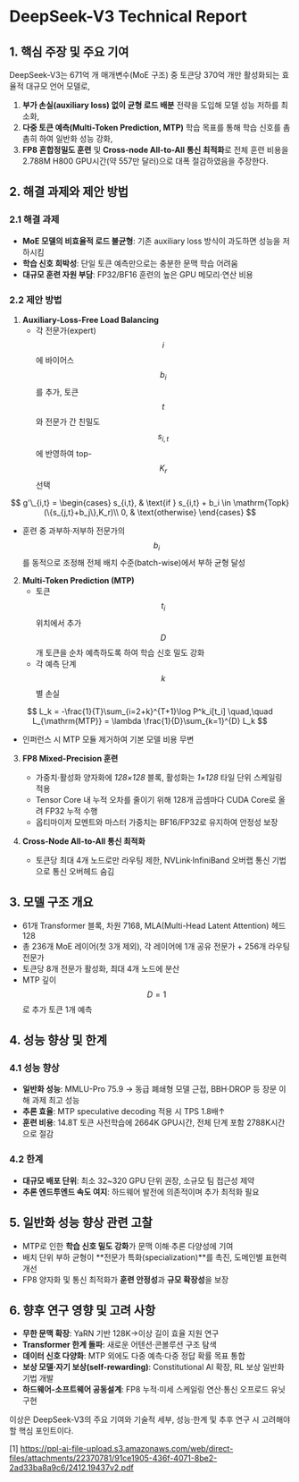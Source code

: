 # DeepSeek-V3 Technical Report

## 1. 핵심 주장 및 주요 기여
DeepSeek-V3는 671억 개 매개변수(MoE 구조) 중 토큰당 370억 개만 활성화되는 효율적 대규모 언어 모델로,  
1) **부가 손실(auxiliary loss) 없이 균형 로드 배분** 전략을 도입해 모델 성능 저하를 최소화,  
2) **다중 토큰 예측(Multi-Token Prediction, MTP)** 학습 목표를 통해 학습 신호를 촘촘히 하여 일반화 성능 강화,  
3) **FP8 혼합정밀도 훈련** 및 **Cross-node All-to-All 통신 최적화**로 전체 훈련 비용을 2.788M H800 GPU시간(약 557만 달러)으로 대폭 절감하였음을 주장한다.

## 2. 해결 과제와 제안 방법
### 2.1 해결 과제
- **MoE 모델의 비효율적 로드 불균형**: 기존 auxiliary loss 방식이 과도하면 성능을 저하시킴  
- **학습 신호 희박성**: 단일 토큰 예측만으로는 충분한 문맥 학습 어려움  
- **대규모 훈련 자원 부담**: FP32/BF16 훈련의 높은 GPU 메모리·연산 비용  

### 2.2 제안 방법
1. **Auxiliary-Loss-Free Load Balancing**  
   - 각 전문가(expert) $$i$$에 바이어스 $$b_i$$를 추가, 토큰 $$t$$와 전문가 간 친밀도 $$s_{i,t}$$에 반영하여 top- $$K_r$$ 선택  

$$
     g'\_{i,t} =
     \begin{cases}
       s_{i,t}, & \text{if } s_{i,t} + b_i \in \mathrm{Topk}(\{s_{j,t}+b_j\},K_r)\\
       0, & \text{otherwise}
     \end{cases}
   $$  
   
- 훈련 중 과부하·저부하 전문가의 $$b_i$$를 동적으로 조정해 전체 배치 수준(batch-wise)에서 부하 균형 달성  

2. **Multi-Token Prediction (MTP)**  
   - 토큰 $$t_i$$ 위치에서 추가 $$D$$개 토큰을 순차 예측하도록 하여 학습 신호 밀도 강화  
   - 각 예측 단계 $$k$$별 손실  

$$
     L_k = -\frac{1}{T}\sum_{i=2+k}^{T+1}\log P^k_i[t_i]
   \quad,\quad
     L_{\mathrm{MTP}} = \lambda \frac{1}{D}\sum_{k=1}^{D} L_k
   $$  
  
- 인퍼런스 시 MTP 모듈 제거하여 기본 모델 비용 무변  

3. **FP8 Mixed-Precision 훈련**  
   - 가중치·활성화 양자화에 *128×128* 블록, 활성화는 *1×128* 타일 단위 스케일링 적용  
   - Tensor Core 내 누적 오차를 줄이기 위해 128개 곱셈마다 CUDA Core로 올려 FP32 누적 수행  
   - 옵티마이저 모멘트와 마스터 가중치는 BF16/FP32로 유지하여 안정성 보장  

4. **Cross-Node All-to-All 통신 최적화**  
   - 토큰당 최대 4개 노드로만 라우팅 제한, NVLink·InfiniBand 오버랩 통신 기법으로 통신 오버헤드 숨김  

## 3. 모델 구조 개요
- 61개 Transformer 블록, 차원 7168, MLA(Multi-Head Latent Attention) 헤드 128  
- 총 236개 MoE 레이어(첫 3개 제외), 각 레이어에 1개 공유 전문가 + 256개 라우팅 전문가  
- 토큰당 8개 전문가 활성화, 최대 4개 노드에 분산  
- MTP 깊이 $$D=1$$로 추가 토큰 1개 예측  

## 4. 성능 향상 및 한계  
### 4.1 성능 향상
- **일반화 성능**: MMLU-Pro 75.9 → 동급 폐쇄형 모델 근접, BBH·DROP 등 장문 이해 과제 최고 성능  
- **추론 효율**: MTP speculative decoding 적용 시 TPS 1.8배↑  
- **훈련 비용**: 14.8T 토큰 사전학습에 2664K GPU시간, 전체 단계 포함 2788K시간으로 절감  

### 4.2 한계
- **대규모 배포 단위**: 최소 32~320 GPU 단위 권장, 소규모 팀 접근성 제약  
- **추론 엔드투엔드 속도 여지**: 하드웨어 발전에 의존적이며 추가 최적화 필요  

## 5. 일반화 성능 향상 관련 고찰
- MTP로 인한 **학습 신호 밀도 강화**가 문맥 이해·추론 다양성에 기여  
- 배치 단위 부하 균형이 **전문가 특화(specialization)**를 촉진, 도메인별 표현력 개선  
- FP8 양자화 및 통신 최적화가 **훈련 안정성**과 **규모 확장성**을 보장  

## 6. 향후 연구 영향 및 고려 사항
- **무한 문맥 확장**: YaRN 기반 128K→이상 길이 효율 지원 연구  
- **Transformer 한계 돌파**: 새로운 어텐션·콘볼루션 구조 탐색  
- **데이터 신호 다양화**: MTP 외에도 다중 예측·다중 정답 확률 목표 통합  
- **보상 모델·자기 보상(self-rewarding)**: Constitutional AI 확장, RL 보상 일반화 기법 개발  
- **하드웨어-소프트웨어 공동설계**: FP8 누적·미세 스케일링 연산·통신 오프로드 유닛 구현  

이상은 DeepSeek-V3의 주요 기여와 기술적 세부, 성능·한계 및 추후 연구 시 고려해야 할 핵심 포인트이다.

[1] https://ppl-ai-file-upload.s3.amazonaws.com/web/direct-files/attachments/22370781/91ce1905-436f-4071-8be2-2ad33ba8a9c6/2412.19437v2.pdf
